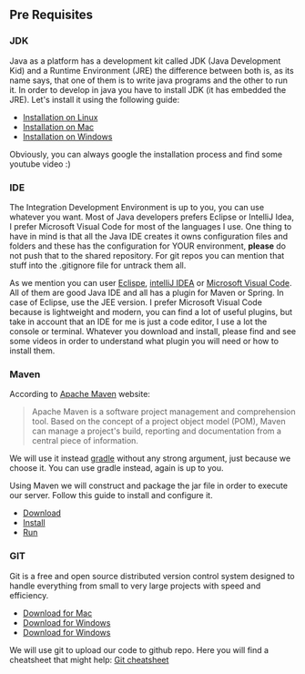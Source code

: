 
## Pre Requisites

### JDK
Java as a platform has a development kit called JDK (Java Development Kid) and a Runtime Environment (JRE) the difference between both is, as its name says, that one of them is to write java programs and the other to run it. In order to develop in java you have to install JDK (it has embedded the JRE). Let's install it using the following guide:

- [Installation on Linux](https://docs.oracle.com/javase/10/install/installation-jdk-and-jre-linux-platforms.htm#JSJIG-GUID-737A84E4-2EFF-4D38-8E60-3E29D1B884B8)
- [Installation on Mac](https://docs.oracle.com/javase/10/install/installation-jdk-and-jre-macos.htm#JSJIG-GUID-2FE451B0-9572-4E38-A1A5-568B77B146DE)
- [Installation on Windows](https://docs.oracle.com/javase/10/install/installation-jdk-and-jre-microsoft-windows-platforms.htm#JSJIG-GUID-A7E27B90-A28D-4237-9383-A58B416071CA)

Obviously, you can always google the installation process and find some youtube video :)

### IDE
The Integration Development Environment is up to you, you can use whatever you want. Most of Java developers prefers Eclipse or IntelliJ Idea, I prefer Microsoft Visual Code for most of the languages I use. One thing to have in mind is that all the Java IDE creates it owns configuration files and folders and these has the configuration for YOUR environment, **please** do not push that to the shared repository. For git repos you can mention that stuff into the .gitignore file for untrack them all.

As we mention you can user [Eclispe](https://www.eclipse.org/downloads/packages/), [intelliJ IDEA](https://www.jetbrains.com/idea/download) or [Microsoft Visual Code](https://code.visualstudio.com/download). All of them are good Java IDE and all has a plugin for Maven or Spring. In case of Eclipse, use the JEE version. I prefer Microsoft Visual Code because is lightweight and modern, you can find a lot of useful plugins, but take in account that an IDE for me is just a code editor, I use a lot the console or terminal. Whatever you download and install, please find and see some videos in order to understand what plugin you will need or how to install them.

### Maven
According to [Apache Maven](https://maven.apache.org/) website:

>Apache Maven is a software project management and comprehension tool. Based on the concept of a project object model (POM), Maven can manage a project's build, reporting and documentation from a central piece of information.

We will use it instead [gradle](https://gradle.org/) without any strong argument, just because we choose it. You can use gradle instead, again is up to you.

Using Maven we will construct and package the jar file in order to execute our server. Follow this guide to install and configure it.

- [Download](https://maven.apache.org/download.cgi)
- [Install](https://maven.apache.org/install.html)
- [Run](https://maven.apache.org/install.html)

### GIT
Git is a free and open source distributed version control system designed to handle everything from small to very large projects with speed and efficiency.

- [Download for Mac](http://git-scm.com/download/mac)
- [Download for Windows](http://msysgit.github.io/)
- [Download for Windows](http://git-scm.com/book/en/Getting-Started-Installing-Git)

We will use git to upload our code to github repo. Here you will find a cheatsheet that might help:
[Git cheatsheet](http://rogerdudler.github.io/git-guide/index.html)
